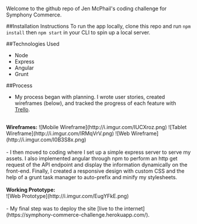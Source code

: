 Welcome to the github repo of Jen McPhail's coding challenge for Symphony Commerce. 

##Installation Instructions
To run the app locally, clone this repo and run `npm install` then `npm start` in your CLI to spin up a local server.

##Technologies Used
- Node
- Express
- Angular
- Grunt

##Process
- My process began with planning. I wrote user stories, created wireframes (below), and tracked the progress of each feature with [Trello](https://trello.com/b/Ksj1F6pk/symphony-commerce-coding-challenge).
<br>
<b>Wireframes:</b>
![Mobile Wireframe](http://i.imgur.com/IUCXroz.png)
![Tablet Wireframe](http://i.imgur.com/IRMqVrV.png)
![Web Wireframe](http://i.imgur.com/I0B3S8x.png)
<br>
<br>
- I then moved to coding where I set up a simple express server to serve my assets. I also implemented angular through npm to perform an http get request of the API endpoint and display the information dynamically on the front-end. Finally, I created a responsive design with custom CSS and the help of a grunt task manager to auto-prefix and minify my stylesheets.
<br>
<br>
<b>Working Prototype:</b>
<br>
![Web Prototype](http://i.imgur.com/EugYFkE.png)
<br>
<br>
- My final step was to deploy the site [live to the internet](https://symphony-commerce-challenge.herokuapp.com/).

